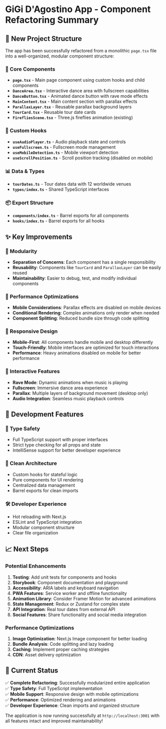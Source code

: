 # GiGi D'Agostino App - Component Refactoring Summary

## 📁 New Project Structure

The app has been successfully refactored from a monolithic `page.tsx` file into a well-organized, modular component structure:

### 🎯 Core Components

- **`page.tsx`** - Main page component using custom hooks and child components
- **`DanceArea.tsx`** - Interactive dance area with fullscreen capabilities
- **`DanceButton.tsx`** - Animated dance button with rave mode effects
- **`MainContent.tsx`** - Main content section with parallax effects
- **`ParallaxLayer.tsx`** - Reusable parallax background layers
- **`TourCard.tsx`** - Reusable tour date cards
- **`FirefliesScene.tsx`** - Three.js fireflies animation (existing)

### 🎣 Custom Hooks

- **`useAudioPlayer.ts`** - Audio playback state and controls
- **`useFullscreen.ts`** - Fullscreen mode management
- **`useMobileDetection.ts`** - Mobile viewport detection
- **`useScrollPosition.ts`** - Scroll position tracking (disabled on mobile)

### 📊 Data & Types

- **`tourDates.ts`** - Tour dates data with 12 worldwide venues
- **`types/index.ts`** - Shared TypeScript interfaces

### 📦 Export Structure

- **`components/index.ts`** - Barrel exports for all components
- **`hooks/index.ts`** - Barrel exports for all hooks

## ✨ Key Improvements

### 🔧 Modularity

- **Separation of Concerns**: Each component has a single responsibility
- **Reusability**: Components like `TourCard` and `ParallaxLayer` can be easily reused
- **Maintainability**: Easier to debug, test, and modify individual components

### 🎨 Performance Optimizations

- **Mobile Considerations**: Parallax effects are disabled on mobile devices
- **Conditional Rendering**: Complex animations only render when needed
- **Component Splitting**: Reduced bundle size through code splitting

### 📱 Responsive Design

- **Mobile-First**: All components handle mobile and desktop differently
- **Touch-Friendly**: Mobile interfaces are optimized for touch interactions
- **Performance**: Heavy animations disabled on mobile for better performance

### 🎪 Interactive Features

- **Rave Mode**: Dynamic animations when music is playing
- **Fullscreen**: Immersive dance area experience
- **Parallax**: Multiple layers of background movement (desktop only)
- **Audio Integration**: Seamless music playback controls

## 🚀 Development Features

### 🧪 Type Safety

- Full TypeScript support with proper interfaces
- Strict type checking for all props and state
- IntelliSense support for better developer experience

### 🎯 Clean Architecture

- Custom hooks for stateful logic
- Pure components for UI rendering
- Centralized data management
- Barrel exports for clean imports

### 🛠️ Developer Experience

- Hot reloading with Next.js
- ESLint and TypeScript integration
- Modular component structure
- Clear file organization

## 📈 Next Steps

### Potential Enhancements

1. **Testing**: Add unit tests for components and hooks
2. **Storybook**: Component documentation and playground
3. **Accessibility**: ARIA labels and keyboard navigation
4. **PWA Features**: Service worker and offline functionality
5. **Animation Library**: Consider Framer Motion for advanced animations
6. **State Management**: Redux or Zustand for complex state
7. **API Integration**: Real tour dates from external API
8. **Social Features**: Share functionality and social media integration

### Performance Optimizations

1. **Image Optimization**: Next.js Image component for better loading
2. **Bundle Analysis**: Code splitting and lazy loading
3. **Caching**: Implement proper caching strategies
4. **CDN**: Asset delivery optimization

## 🎉 Current Status

✅ **Complete Refactoring**: Successfully modularized entire application  
✅ **Type Safety**: Full TypeScript implementation  
✅ **Mobile Support**: Responsive design with mobile optimizations  
✅ **Performance**: Optimized rendering and animations  
✅ **Developer Experience**: Clean imports and organized structure

The application is now running successfully at `http://localhost:3001` with all features intact and improved maintainability!
